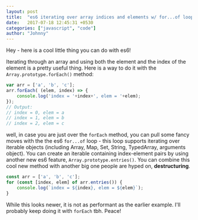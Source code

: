 ```yaml
---
layout: post
title:  "es6 iterating over array indices and elements w/ for...of loop"
date:   2017-07-18 12:45:31 +0530
categories: ["javascript", "code"]
author: "Johnny"
---
```


Hey - here is a cool little thing you can do with es6!  

Iterating through an array and using both the element and the index of the element is a pretty useful thing.  Here is a way to do it with the <code>Array.prototype.forEach()</code> method:

```javascript
var arr = ['a', 'b', 'c'];
arr.forEach( (elem, index) => {
    console.log('index = '+index+', elem = '+elem);
});
// Output:
// index = 0, elem = a
// index = 1, elem = b
// index = 2, elem = c
```

well, in case you are just over the <code>forEach</code> method, you can pull some fancy moves with the the es6 <code>for...of</code> loop - this loop supports iterating over iterable objects (including Array, Map, Set, String, TypedArray, arguments object). You can create an iterable containing index-element pairs by using another new es6 feature, <code>Array.prototype.entries()</code>.  You can combine this cool new method with another big one people are hyped on, <strong>destructuring</strong>.

```javascript
const arr = ['a', 'b', 'c'];
for (const [index, elem] of arr.entries()) {
    console.log(`index = ${index}, elem = ${elem}`);
}
```

While this looks newer, it is not as performant as the earlier example.  I'll probably keep doing it with <code>forEach</code> tbh.  Peace!
